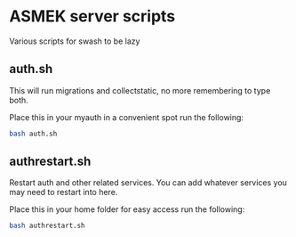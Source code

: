 # ASMEK server scripts

Various scripts for swash to be lazy

## auth.sh

This will run migrations and collectstatic, no more remembering to type both.

Place this in your myauth in a convenient spot
run the following:

```bash
bash auth.sh
```

## authrestart.sh

Restart auth and other related services.
You can add whatever services you may need to restart into here.

Place this in your home folder for easy access
run the following:

```bash
bash authrestart.sh
```
